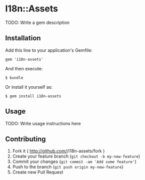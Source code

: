 # I18n::Assets

TODO: Write a gem description

## Installation

Add this line to your application's Gemfile:

    gem 'i18n-assets'

And then execute:

    $ bundle

Or install it yourself as:

    $ gem install i18n-assets

## Usage

TODO: Write usage instructions here

## Contributing

1. Fork it ( http://github.com/<my-github-username>/i18n-assets/fork )
2. Create your feature branch (`git checkout -b my-new-feature`)
3. Commit your changes (`git commit -am 'Add some feature'`)
4. Push to the branch (`git push origin my-new-feature`)
5. Create new Pull Request
